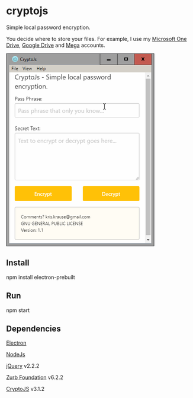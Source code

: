 # cryptojs
Simple local password encryption.

You decide where to store your files.  For example, I use my [Microsoft One Drive](http://onedrive.live.com/), [Google Drive](https://www.google.com/drive) and [Mega](https://mega.nz/) accounts.

![Screenshot](https://github.com/dragthor/cryptojs/blob/master/screenshots/screenshot.png?raw=true)

## Install
npm install electron-prebuilt

## Run
npm start

## Dependencies

[Electron](http://electron.atom.io/)

[NodeJs](https://nodejs.org)

[jQuery](http://jquery.com/) v2.2.2

[Zurb Foundation](http://foundation.zurb.com/) v6.2.2

[CryptoJS](https://code.google.com/archive/p/crypto-js/) v3.1.2